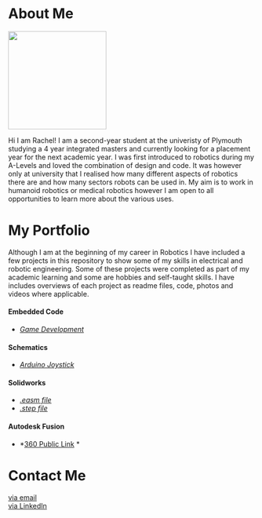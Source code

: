 # About Me

<img src="https://avatars.githubusercontent.com/u/74239304?s=460&u=567d099dca84ff35d56d2610422d12956dcb06e4&v=4" width="200">

Hi I am Rachel! I am a second-year student at the univeristy of Plymouth studying a 4 year integrated masters and currently looking for a placement year for the next academic year. I was first introduced to robotics during my A-Levels and loved the combination of design and code. It was however only at university that I realised how many different aspects of robotics there are and how many sectors robots can be used in. My aim is to work in humanoid robotics or medical robotics however I am open to all opportunities to learn more about the various uses.

# My Portfolio

Although I am at the beginning of my career in Robotics I have included a few projects in this repository to show some of my skills in electrical and robotic engineering. 
Some of these projects were completed as part of my academic learning and some are hobbies and self-taught skills. I have includes overviews of each project as readme files, code, photos and videos where applicable.

####  Embedded Code
  - [*Game Development*](https://github.com/chellij/RIJ-Portfolio/blob/master/1.%20Embedded%20Systems%20-%20Game%20Dev/source/main.c)

#### Schematics
  - [*Arduino Joystick*](https://github.com/chellij/RIJ-Portfolio/blob/master/2.%20Arduino%20Joystick%20Programming/Schematic.png) 

#### Solidworks
  - *[.easm file](https://github.com/chellij/RIJ-Portfolio/blob/master/3.%20Buggy%20Project/Chassis%20Assembly2.EASM)*
  - *[.step file](https://github.com/chellij/RIJ-Portfolio/blob/master/3.%20Buggy%20Project/Chassis%20Assembly2.STEP)*

#### Autodesk Fusion
  - *[360 Public Link](https://students5859.autodesk360.com/g/shares/SH56a43QTfd62c1cd968c333b426d042c16f) *

# Contact Me

[via email](mailto:rachel.ireland-jones@students.plymouth.ac.uk)<br>
[via LinkedIn](https://www.linkedin.com/in/rachel-ireland-jones/)
